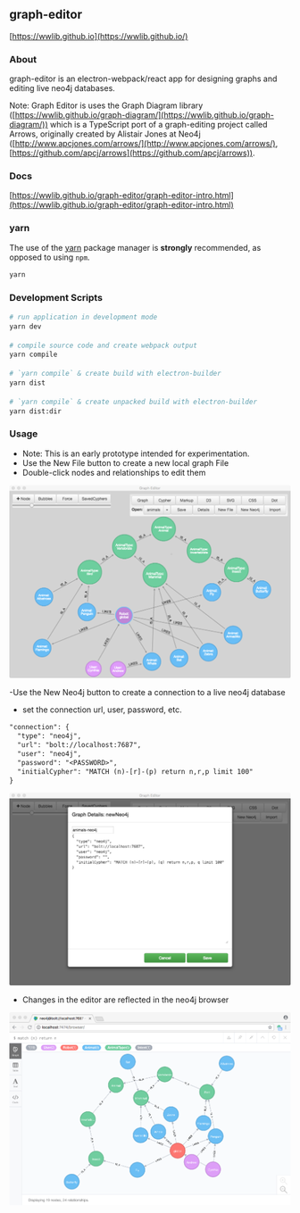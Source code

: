 ## graph-editor

[https://wwlib.github.io](https://wwlib.github.io/)

### About
graph-editor is an electron-webpack/react app for designing graphs and editing live neo4j databases.

Note: Graph Editor is uses the Graph Diagram library ([https://wwlib.github.io/graph-diagram/](https://wwlib.github.io/graph-diagram/)) which is a TypeScript port of a graph-editing project called Arrows, originally created by Alistair Jones at Neo4j ([http://www.apcjones.com/arrows/](http://www.apcjones.com/arrows/), [https://github.com/apcj/arrows](https://github.com/apcj/arrows)).

### Docs

[https://wwlib.github.io/graph-editor/graph-editor-intro.html](https://wwlib.github.io/graph-editor/graph-editor-intro.html)

### yarn
The use of the [yarn](https://yarnpkg.com/) package manager is **strongly** recommended, as opposed to using `npm`.

```bash
yarn
```

### Development Scripts

```bash
# run application in development mode
yarn dev

# compile source code and create webpack output
yarn compile

# `yarn compile` & create build with electron-builder
yarn dist

# `yarn compile` & create unpacked build with electron-builder
yarn dist:dir
```

### Usage
- Note: This is an early prototype intended for experimentation.
- Use the New File button to create a new local graph File
- Double-click nodes and relationships to edit them

![graph editor](./docs/img/graph-editor-animals.png)

-Use the New Neo4j button to create a connection to a live neo4j database
- set the connection url, user, password, etc.

```
"connection": {
  "type": "neo4j",
  "url": "bolt://localhost:7687",
  "user": "neo4j",
  "password": "<PASSWORD>",
  "initialCypher": "MATCH (n)-[r]-(p) return n,r,p limit 100"
}
```

![new neo4j](./docs/img/graph-editor-neo4j-new.png)

- Changes in the editor are reflected in the neo4j browser

![live neo4j](./docs/img/neo4j-kg-tutorial-neo4j-browser.png)
